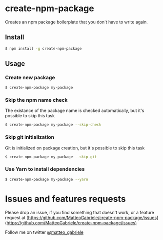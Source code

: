 # create-npm-package

Creates an npm package boilerplate that you don't have to write again.

## Install

```bash
$ npm install -g create-npm-package
```

## Usage

### Create new package

```bash
$ create-npm-package my-package
```


### Skip the npm name check

The existance of the package name is checked automatically, but it's possible to skip this task

```bash
$ create-npm-package my-package --skip-check
```

### Skip git initialization 

Git is initialized on package creation, but it's possible to skip this task

```bash
$ create-npm-package my-package --skip-git
```

### Use Yarn to install dependencies

```bash
$ create-npm-package my-package --yarn
```

# Issues and features requests

Please drop an issue, if you find something that doesn't work, or a feature request at [https://github.com/MatteoGabriele/create-npm-package/issues](https://github.com/MatteoGabriele/create-npm-package/issues)

Follow me on twitter [@matteo\_gabriele](https://twitter.com/matteo_gabriele)
